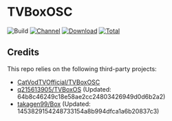 # TVBoxOSC

![Build](https://shields.io/github/workflow/status/xiejsh/TVBoxOSC/Test?logo=github&label=Build)
[![Channel](https://img.shields.io/badge/Follow-Telegram-blue.svg?logo=telegram)](https://t.me/TVBox_bak)
[![Download](https://img.shields.io/github/v/release/xiejsh/TVBoxOSC?color=orange&logoColor=orange&label=Download&logo=DocuSign)](https://github.com/xiejsh/TVBoxOSC/releases/latest) 
[![Total](https://shields.io/github/downloads/xiejsh/TVBoxOSC/total?logo=Bookmeter&label=Counts&logoColor=yellow&color=yellow)](https://github.com/xiejsh/TVBoxOSC/releases)

## Credits
This repo relies on the following third-party projects:
- [CatVodTVOfficial/TVBoxOSC](https://github.com/CatVodTVOfficial/TVBoxOSC)
- [q215613905/TVBoxOS](https://github.com/q215613905/TVBoxOS) (Updated: 64b8c46249c18e58ae2cc24803426949d0d6b2a2)
- [takagen99/Box](https://github.com/takagen99/Box) (Updated: 1453829154248733154a8b994dfca1a6b20837c3)
